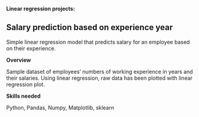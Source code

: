 **Linear regression projects:** 

## **Salary prediction based on experience year** 
Simple linear regression model that predicts salary for an employee based on their experience. 

**Overview**

Sample dataset of employees’ numbers of working experience in years and their salaries. Using linear regression, raw data has been plotted with linear regression plot. 

**Skills needed** 

Python, Pandas, Numpy, Matplotlib, sklearn
